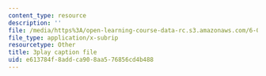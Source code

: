 ```yaml
---
content_type: resource
description: ''
file: /media/https%3A/open-learning-course-data-rc.s3.amazonaws.com/6-00sc-introduction-to-computer-science-and-programming-spring-2011/e613784f8addca908aa576856cd4b488_7BpomdjZ_Os.srt
file_type: application/x-subrip
resourcetype: Other
title: 3play caption file
uid: e613784f-8add-ca90-8aa5-76856cd4b488
---
```

